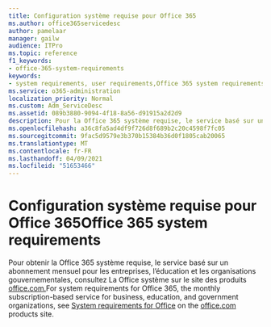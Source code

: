 ```yaml
---
title: Configuration système requise pour Office 365
ms.author: office365servicedesc
author: pamelaar
manager: gailw
audience: ITPro
ms.topic: reference
f1_keywords:
- office-365-system-requirements
keywords:
- system requirements, user requirements,Office 365 system requirements
ms.service: o365-administration
localization_priority: Normal
ms.custom: Adm_ServiceDesc
ms.assetid: 089b3880-9094-4f18-8a56-d91915a2d2d9
description: Pour la Office 365 système requise, le service basé sur un abonnement mensuel pour les entreprises, l’éducation et les organisations gouvernementales, consultez La Office système requise sur le site des produits office.com.
ms.openlocfilehash: a36c8fa5ad4df9f726d8f689b2c20c4598f7fc05
ms.sourcegitcommit: 9fac5d9579e3b370b15384b36d0f1805cab20065
ms.translationtype: MT
ms.contentlocale: fr-FR
ms.lasthandoff: 04/09/2021
ms.locfileid: "51653466"
---
```

# <a name="office-365-system-requirements"></a><span data-ttu-id="d4140-104">Configuration système requise pour Office 365</span><span class="sxs-lookup"><span data-stu-id="d4140-104">Office 365 system requirements</span></span>

<span data-ttu-id="d4140-105">Pour obtenir la Office 365 système requise, le service basé sur un abonnement [](https://go.microsoft.com/fwlink/?LinkID=626095&amp;clcid=0x409) mensuel pour les entreprises, l’éducation et les organisations gouvernementales, consultez La Office système sur le site des produits [office.com.](https://go.microsoft.com/fwlink/?LinkID=509817&amp;clcid=0x409)</span><span class="sxs-lookup"><span data-stu-id="d4140-105">For system requirements for Office 365, the monthly subscription-based service for business, education, and government organizations, see [System requirements for Office](https://go.microsoft.com/fwlink/?LinkID=626095&amp;clcid=0x409) on the [office.com](https://go.microsoft.com/fwlink/?LinkID=509817&amp;clcid=0x409) products site.</span></span> 
  

